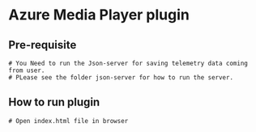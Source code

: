 # Azure Media Player plugin
## Pre-requisite

```
# You Need to run the Json-server for saving telemetry data coming from user. 
# PLease see the folder json-server for how to run the server.
```

## How to run plugin

``` 
# Open index.html file in browser
```
